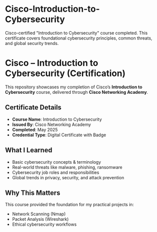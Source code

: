 # Cisco-Introduction-to-Cybersecurity
Cisco-certified "Introduction to Cybersecurity" course completed. This certificate covers foundational cybersecurity principles, common threats, and global security trends.
# Cisco – Introduction to Cybersecurity (Certification)

This repository showcases my completion of Cisco’s **Introduction to Cybersecurity** course, delivered through **Cisco Networking Academy**.


## Certificate Details

-  **Course Name**: Introduction to Cybersecurity  
-  **Issued By**: Cisco Networking Academy  
-  **Completed**: May 2025  
- **Credential Type**: Digital Certificate with Badge
 
## What I Learned

- Basic cybersecurity concepts & terminology
- Real-world threats like malware, phishing, ransomware
- Cybersecurity job roles and responsibilities
- Global trends in privacy, security, and attack prevention

## Why This Matters

This course provided the foundation for my practical projects in:
- Network Scanning (Nmap)
- Packet Analysis (Wireshark)
- Ethical cybersecurity workflows
